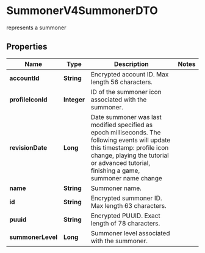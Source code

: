 

# SummonerV4SummonerDTO

represents a summoner

## Properties

| Name | Type | Description | Notes |
|------------ | ------------- | ------------- | -------------|
|**accountId** | **String** | Encrypted account ID. Max length 56 characters. |  |
|**profileIconId** | **Integer** | ID of the summoner icon associated with the summoner. |  |
|**revisionDate** | **Long** | Date summoner was last modified specified as epoch milliseconds. The following events will update this timestamp: profile icon change, playing the tutorial or advanced tutorial, finishing a game, summoner name change |  |
|**name** | **String** | Summoner name. |  |
|**id** | **String** | Encrypted summoner ID. Max length 63 characters. |  |
|**puuid** | **String** | Encrypted PUUID. Exact length of 78 characters. |  |
|**summonerLevel** | **Long** | Summoner level associated with the summoner. |  |



